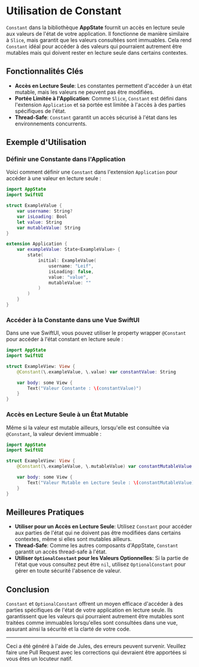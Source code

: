 # Utilisation de Constant

`Constant` dans la bibliothèque **AppState** fournit un accès en lecture seule aux valeurs de l'état de votre application. Il fonctionne de manière similaire à `Slice`, mais garantit que les valeurs consultées sont immuables. Cela rend `Constant` idéal pour accéder à des valeurs qui pourraient autrement être mutables mais qui doivent rester en lecture seule dans certains contextes.

## Fonctionnalités Clés

- **Accès en Lecture Seule**: Les constantes permettent d'accéder à un état mutable, mais les valeurs ne peuvent pas être modifiées.
- **Portée Limitée à l'Application**: Comme `Slice`, `Constant` est défini dans l'extension `Application` et sa portée est limitée à l'accès à des parties spécifiques de l'état.
- **Thread-Safe**: `Constant` garantit un accès sécurisé à l'état dans les environnements concurrents.

## Exemple d'Utilisation

### Définir une Constante dans l'Application

Voici comment définir une `Constant` dans l'extension `Application` pour accéder à une valeur en lecture seule :

```swift
import AppState
import SwiftUI

struct ExampleValue {
    var username: String?
    var isLoading: Bool
    let value: String
    var mutableValue: String
}

extension Application {
    var exampleValue: State<ExampleValue> {
        state(
            initial: ExampleValue(
                username: "Leif",
                isLoading: false,
                value: "value",
                mutableValue: ""
            )
        )
    }
}
```

### Accéder à la Constante dans une Vue SwiftUI

Dans une vue SwiftUI, vous pouvez utiliser le property wrapper `@Constant` pour accéder à l'état constant en lecture seule :

```swift
import AppState
import SwiftUI

struct ExampleView: View {
    @Constant(\.exampleValue, \.value) var constantValue: String

    var body: some View {
        Text("Valeur Constante : \(constantValue)")
    }
}
```

### Accès en Lecture Seule à un État Mutable

Même si la valeur est mutable ailleurs, lorsqu'elle est consultée via `@Constant`, la valeur devient immuable :

```swift
import AppState
import SwiftUI

struct ExampleView: View {
    @Constant(\.exampleValue, \.mutableValue) var constantMutableValue: String

    var body: some View {
        Text("Valeur Mutable en Lecture Seule : \(constantMutableValue)")
    }
}
```

## Meilleures Pratiques

- **Utiliser pour un Accès en Lecture Seule**: Utilisez `Constant` pour accéder aux parties de l'état qui ne doivent pas être modifiées dans certains contextes, même si elles sont mutables ailleurs.
- **Thread-Safe**: Comme les autres composants d'AppState, `Constant` garantit un accès thread-safe à l'état.
- **Utiliser `OptionalConstant` pour les Valeurs Optionnelles**: Si la partie de l'état que vous consultez peut être `nil`, utilisez `OptionalConstant` pour gérer en toute sécurité l'absence de valeur.

## Conclusion

`Constant` et `OptionalConstant` offrent un moyen efficace d'accéder à des parties spécifiques de l'état de votre application en lecture seule. Ils garantissent que les valeurs qui pourraient autrement être mutables sont traitées comme immuables lorsqu'elles sont consultées dans une vue, assurant ainsi la sécurité et la clarté de votre code.

---
Ceci a été généré à l'aide de Jules, des erreurs peuvent survenir. Veuillez faire une Pull Request avec les corrections qui devraient être apportées si vous êtes un locuteur natif.
